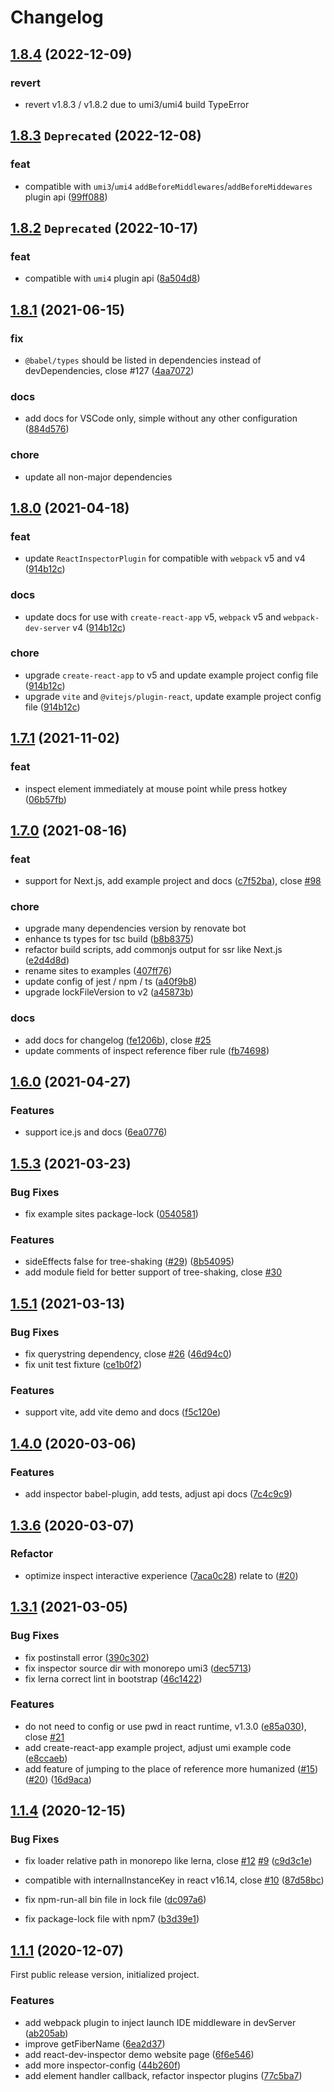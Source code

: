 # Changelog


## [1.8.4](https://github.com/zthxxx/react-dev-inspector/compare/v1.8.1...v1.8.4) (2022-12-09)

### revert

* revert v1.8.3 / v1.8.2 due to umi3/umi4 build TypeError


## [1.8.3](https://github.com/zthxxx/react-dev-inspector/compare/v1.8.2...v1.8.3) `Deprecated` (2022-12-08)

### feat

* compatible with `umi3`/`umi4` `addBeforeMiddlewares`/`addBeforeMiddewares` plugin api ([99ff088](https://github.com/zthxxx/react-dev-inspector/commit/99ff088ec6b461135c07c276dba07090c6bb74b7))


## [1.8.2](https://github.com/zthxxx/react-dev-inspector/compare/v1.8.1...v1.8.2) `Deprecated` (2022-10-17)

### feat

* compatible with `umi4` plugin api ([8a504d8](https://github.com/zthxxx/react-dev-inspector/commit/8a504d8e723c3d75aa6f553e73ac1f7023f0e9c9))

## [1.8.1](https://github.com/zthxxx/react-dev-inspector/compare/v1.8.0...v1.8.1) (2021-06-15)

### fix

* `@babel/types` should be listed in dependencies instead of devDependencies, close #127 ([4aa7072](https://github.com/zthxxx/react-dev-inspector/commit/4aa7072036aaa6a5de53b51636d7bfaea41a8b88))

### docs

* add docs for VSCode only, simple without any other configuration ([884d576](https://github.com/zthxxx/react-dev-inspector/commit/884d576a2f04dee98455ae5d16c748c963d38780))

### chore

* update all non-major dependencies


## [1.8.0](https://github.com/zthxxx/react-dev-inspector/compare/v1.7.1...v1.8.0) (2021-04-18)


### feat

* update `ReactInspectorPlugin` for compatible with `webpack` v5 and v4 ([914b12c](https://github.com/zthxxx/react-dev-inspector/commit/914b12c74bce2141fdabbea73c1c7b79e276e414))

### docs

* update docs for use with `create-react-app` v5, `webpack` v5 and `webpack-dev-server` v4 ([914b12c](https://github.com/zthxxx/react-dev-inspector/commit/914b12c74bce2141fdabbea73c1c7b79e276e414))

### chore

* upgrade `create-react-app` to v5 and update example project config file ([914b12c](https://github.com/zthxxx/react-dev-inspector/commit/914b12c74bce2141fdabbea73c1c7b79e276e414))
* upgrade `vite` and `@vitejs/plugin-react`, update example project config file ([914b12c](https://github.com/zthxxx/react-dev-inspector/commit/914b12c74bce2141fdabbea73c1c7b79e276e414))



## [1.7.1](https://github.com/zthxxx/react-dev-inspector/compare/v1.7.0...v1.7.1) (2021-11-02)


### feat

* inspect element immediately at mouse point while press hotkey ([06b57fb](https://github.com/zthxxx/react-dev-inspector/commit/06b57fb29bf5fa872c3a958e32d799b734bb0fc0))



## [1.7.0](https://github.com/zthxxx/react-dev-inspector/compare/v1.6.0...v1.7.0) (2021-08-16)

### feat

* support for Next.js, add example project and docs ([c7f52ba](https://github.com/zthxxx/react-dev-inspector/commit/c7f52bac8e6ec8cd7f56f12d1035090bb7ced3e5)), close [#98](https://github.com/zthxxx/react-dev-inspector/issues/98)

### chore

* upgrade many dependencies version by renovate bot
* enhance ts types for tsc build ([b8b8375](https://github.com/zthxxx/react-dev-inspector/commit/b8b837545373e35c075e7b2d804f9614eef9f24f))
* refactor build scripts, add commonjs output for ssr like Next.js ([e2d4d8d](https://github.com/zthxxx/react-dev-inspector/commit/e2d4d8d7a06c8d03fbfc3b355dfefd79d02c17e0))
* rename sites to examples ([407ff76](https://github.com/zthxxx/react-dev-inspector/commit/407ff764118c183b001f0f44ac20fbf5b2b21c0f))
* update config of jest / npm / ts ([a40f9b8](https://github.com/zthxxx/react-dev-inspector/commit/a40f9b812c6b8c8ab348709f490286c34b701895))
* upgrade lockFileVersion to v2 ([a45873b](https://github.com/zthxxx/react-dev-inspector/commit/a45873b8289ee2964b794400e2e06d5aecd5471d))

### docs

* add docs for changelog ([fe1206b](https://github.com/zthxxx/react-dev-inspector/commit/fe1206b608d1b789315c71ed53f915077868d9f9)), close [#25](https://github.com/zthxxx/react-dev-inspector/issues/25)
* update comments of inspect reference fiber rule ([fb74698](https://github.com/zthxxx/react-dev-inspector/commit/fb74698eaa41a6c6dab84d4ec448b0b7e1f79028))



## [1.6.0](https://github.com/zthxxx/react-dev-inspector/compare/v1.5.3...v1.6.0) (2021-04-27)

### Features

* support ice.js  and docs ([6ea0776](https://github.com/zthxxx/react-dev-inspector/commit/6ea0776e928abb7e00df0fd2be5b66b7cf7e2d7a))



## [1.5.3](https://github.com/zthxxx/react-dev-inspector/compare/v1.5.2...v1.5.3) (2021-03-23)

### Bug Fixes

* fix example sites package-lock ([0540581](https://github.com/zthxxx/react-dev-inspector/commit/0540581dbaf43b1cddb047c8481338a2568fabc1))


### Features

* sideEffects false for tree-shaking ([#29](https://github.com/zthxxx/react-dev-inspector/issues/29)) ([8b54095](https://github.com/zthxxx/react-dev-inspector/commit/8b54095cc0f7a81d5907c48ff15aeb2c2753b5cc))
* add module field for better support of tree-shaking, close [#30](https://github.com/zthxxx/react-dev-inspector/issues/30)



## [1.5.1](https://github.com/zthxxx/react-dev-inspector/compare/v1.5.0...v1.5.1) (2021-03-13)

### Bug Fixes

* fix querystring dependency, close [#26](https://github.com/zthxxx/react-dev-inspector/issues/26) ([46d94c0](https://github.com/zthxxx/react-dev-inspector/commit/46d94c06b7ce03e37635de1652733e00baf610ca))
* fix unit test fixture ([ce1b0f2](https://github.com/zthxxx/react-dev-inspector/commit/ce1b0f28c67d223d0ebd551518bc8e7e536d41cd))


### Features

* support vite, add vite demo and docs ([f5c120e](https://github.com/zthxxx/react-dev-inspector/commit/f5c120e982de3eaa6e9f825dcf3db3acfce0d850))



## [1.4.0](https://github.com/zthxxx/react-dev-inspector/compare/v1.3.6...v1.4.0) (2020-03-06)

### Features

* add inspector babel-plugin, add tests, adjust api docs ([7c4c9c9](https://github.com/zthxxx/react-dev-inspector/commit/7c4c9c957335762918855cc97037b937a1390deb))



## [1.3.6](https://github.com/zthxxx/react-dev-inspector/compare/v1.3.1...v1.3.6) (2020-03-07)

### Refactor

* optimize inspect interactive experience ([7aca0c28](https://github.com/zthxxx/react-dev-inspector/commit/7aca0c2829163987f5a51ffa32603d793db5c447))  relate to ([#20](https://github.com/zthxxx/react-dev-inspector/issues/20))



## [1.3.1](https://github.com/zthxxx/react-dev-inspector/compare/v1.1.4...v1.3.1) (2021-03-05)

### Bug Fixes

* fix postinstall error ([390c302](https://github.com/zthxxx/react-dev-inspector/commit/390c3024c207ff6db2df248803e4167fe9fc1d47))
* fix inspector source dir with monorepo umi3 ([dec5713](https://github.com/zthxxx/react-dev-inspector/commit/dec571336575280b1594c688b5d1a1281e9bf57b))
* fix lerna correct lint in bootstrap ([46c1422](https://github.com/zthxxx/react-dev-inspector/commit/46c1422fe8ba9c2b21ce3a18c0fb4c6b9755a92a))


### Features

* do not need to config or use pwd in react runtime, v1.3.0 ([e85a030](https://github.com/zthxxx/react-dev-inspector/commit/e85a030efe008a379c75852b09674dbcb2497969)), close [#21](https://github.com/zthxxx/react-dev-inspector/issues/21)
* add create-react-app example project, adjust umi example code ([e8ccaeb](https://github.com/zthxxx/react-dev-inspector/commit/e8ccaeb97bbbd511cb8e9579966108abcde90e41))
* add feature of jumping to the place of reference more humanized ([#15](https://github.com/zthxxx/react-dev-inspector/issues/15)) ([#20](https://github.com/zthxxx/react-dev-inspector/issues/20)) ([16d9aca](https://github.com/zthxxx/react-dev-inspector/commit/16d9aca41d367a285ae2192fe48c42e4c0ded635))



## [1.1.4](https://github.com/zthxxx/react-dev-inspector/compare/v1.1.3...v1.1.4) (2020-12-15)

### Bug Fixes

* fix loader relative path in monorepo like lerna, close [#12](https://github.com/zthxxx/react-dev-inspector/issues/12) [#9](https://github.com/zthxxx/react-dev-inspector/issues/9) ([c9d3c1e](https://github.com/zthxxx/react-dev-inspector/commit/c9d3c1e2c65b2c651406796e65ead8cb1bc3550e))

* compatible with internalInstanceKey in react v16.14, close [#10](https://github.com/zthxxx/react-dev-inspector/issues/10) ([87d58bc](https://github.com/zthxxx/react-dev-inspector/commit/87d58bce068928c2880e5c92989672235946a924))
* fix npm-run-all bin file in lock file ([dc097a6](https://github.com/zthxxx/react-dev-inspector/commit/dc097a6b7ab7e8020164bb76793b13f0b04f4b06))
* fix package-lock file with npm7 ([b3d39e1](https://github.com/zthxxx/react-dev-inspector/commit/b3d39e1d0e56caeba2b0748469a8a8f9af1f72f8))



## [1.1.1](https://github.com/zthxxx/react-dev-inspector/compare/v1.0.0...v1.1.1) (2020-12-07)

First public release version, initialized project.

### Features

* add webpack plugin to inject launch IDE middleware in devServer ([ab205ab](https://github.com/zthxxx/react-dev-inspector/commit/ab205ab9b413ad8b4c7fb22eae335773ee179525))
* improve getFiberName ([6ea2d37](https://github.com/zthxxx/react-dev-inspector/commit/6ea2d377b6e38c12f923b56440b6ebc1b85af7a3))
* add react-dev-inspector demo website page ([6f6e546](https://github.com/zthxxx/react-dev-inspector/commit/6f6e546169fe1e29fe8b8c28e93c7551b2d649a2))
* add more inspector-config ([44b260f](https://github.com/zthxxx/react-dev-inspector/commit/44b260f1630b58890ba88c392e55464965ebfd5c))
* add element handler callback, refactor inspector plugins ([77c5ba7](https://github.com/zthxxx/react-dev-inspector/commit/77c5ba7ed4eed84a0d72ff8baf3f2441bdef76a9))
